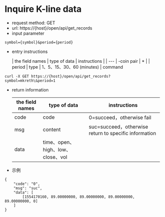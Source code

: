 # Inquire K-line data
- request method: GET
- url: https://{host}/open/api/get_records
- input parameter 
```
symbol={symbol}&period={period}
```
- entry instructions

  | the field names | type of data | instructions |
  | --- | -coin pair | * |
  | period | type | 1、5、15、30、60 (minutes) |
command
```
curl -X GET https://{host}/open/api/get_records?symbol=mkreth\&period=1
```

- return information

    | the field names | type of data | instructions |
    | --- | --- | --- |
    | code | code | 0=succeed，otherwise fail |
    | msg | content | suc=succeed，otherwise return to specific information |
    | data | time、open、high、low、close、vol | |
    
- 示例
```
{
	"code": "0",
	"msg": "suc",
	"data": [
		[1554170160, 89.00000000, 89.00000000, 89.00000000, 89.00000000, 0]
	]
}
```
